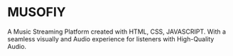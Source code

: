 # MUSOFIY

A Music Streaming Platform created with HTML, CSS, JAVASCRIPT. 
With a seamless visually and Audio experience for listeners with High-Quality Audio.
